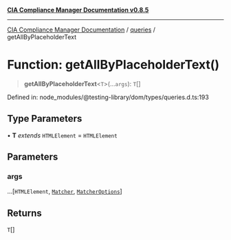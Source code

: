 [**CIA Compliance Manager Documentation v0.8.5**](../../../README.md)

***

[CIA Compliance Manager Documentation](../../../globals.md) / [queries](../README.md) / getAllByPlaceholderText

# Function: getAllByPlaceholderText()

> **getAllByPlaceholderText**\<`T`\>(...`args`): `T`[]

Defined in: node\_modules/@testing-library/dom/types/queries.d.ts:193

## Type Parameters

• **T** *extends* `HTMLElement` = `HTMLElement`

## Parameters

### args

...\[`HTMLElement`, [`Matcher`](../../../type-aliases/Matcher.md), [`MatcherOptions`](../../../interfaces/MatcherOptions.md)\]

## Returns

`T`[]
